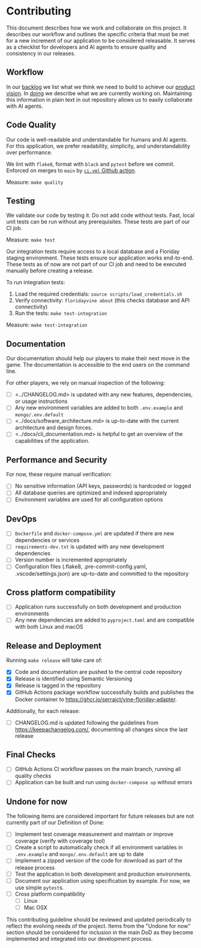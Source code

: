 # Contributing

This document describes how we work and collaborate on this project.
It describes our workflow
and outlines the specific criteria that must be met
for a new increment of our application to be considered releasable.
It serves as a checklist for developers and AI agents to ensure quality and consistency in our releases.

## Workflow

In our [backlog] we list what we think we need to build to achieve our [product vision].
In [doing] we describe what we are currently working on.
Maintaining this information in plain text in out repository allows us to easily collaborate with AI agents.

## Code Quality

Our code is well-readable and understandable for humans and AI agents.
For this application, we prefer readability, simplicity, and understandability over performance.

We lint with `flake8`, format with `black` and `pytest` before we commit.
Enforced on merges to `main` by [`ci.yml` Github action](.github/workflows/ci.yml).

Measure: `make quality`

## Testing

We validate our code by testing it.
Do not add code without tests.
Fast, local unit tests can be run without any prerequisites.
These tests are part of our CI job.

Measure: `make test`

Our integration tests require access to a local database and a Floriday staging environment.
These tests ensure our application works end-to-end.
These tests as of now are not part of our CI job and need to be executed manually before creating a release.

To run integration tests:

1. Load the required credentials: `source scripts/load_credentials.sh`
2. Verify connectivity: `floridayvine about` (this checks database and API connectivity)
3. Run the tests: `make test-integration`

Measure: `make test-integration`

## Documentation

Our documentation should help our players to make their next move in the game.
The documentation is accessible to the end users on the command line.

For other players, we rely on manual inspection of the following:

- [ ] <../CHANGELOG.md> is updated with any new features, dependencies, or usage instructions
- [ ] Any new environment variables are added to both `.env.example` and `mongo/.env.default`
- [ ] <../docs/software_architecture.md> is up-to-date with the current architecture and design forces.
- [ ] <../docs/cli_documentation.md> is helpful to get an overview of the capabilities of the application.

## Performance and Security

For now, these require manual verification:

- [ ] No sensitive information (API keys, passwords) is hardcoded or logged
- [ ] All database queries are optimized and indexed appropriately
- [ ] Environment variables are used for all configuration options

## DevOps

- [ ] `Dockerfile` and `docker-compose.yml` are updated if there are new dependencies or services
- [ ] `requirements-dev.txt` is updated with any new development dependencies
- [ ] Version number is incremented appropriately
- [ ] Configuration files (.flake8, .pre-commit-config.yaml, .vscode/settings.json) are up-to-date and committed to the repository

## Cross platform compatibility

- [ ] Application runs successfully on both development and production environments
- [ ] Any new dependencies are added to `pyproject.toml` and are compatible with both Linux and macOS

## Release and Deployment

Running `make release` will take care of:

- [x] Code and documentation are pushed to the central code repository
- [x] Release is identified using Semantic Versioning
- [x] Release is tagged in the repository
- [x] GitHub Actions package workflow successfully builds and publishes the Docker container to <https://ghcr.io/serraict/vine-floriday-adapter>.

Additionally, for each release:

- [ ] CHANGELOG.md is updated following the guidelines from https://keepachangelog.com/, documenting all changes since the last release

## Final Checks

- [ ] GitHub Actions CI workflow passes on the main branch, running all quality checks
- [ ] Application can be built and run using `docker-compose up` without errors

## Undone for now

The following items are considered important for future releases but are not currently part of our Definition of Done:

- [ ] Implement test coverage measurement and maintain or improve coverage (verify with coverage tool)
- [ ] Create a script to automatically check if all environment variables in `.env.example` and `mongo/.env.default` are up to date
- [ ] Implement a zipped version of the code for download as part of the release process
- [ ] Test the application in both development and production environments.
- [ ] Document our application using specification by example. For now, we use simple `pytest`s.
- [ ] Cross platform compatibility
  - [ ] Linux
  - [ ] Mac OSX

This contributing guideline should be reviewed and updated periodically to reflect the evolving needs of the project.
Items from the "Undone for now" section should be considered for inclusion in the main DoD as they become implemented and integrated into our development process.

[backlog]: ./work/backlog.md
[doing]: ./work/doing.md
[product vision]: ./readme.md
